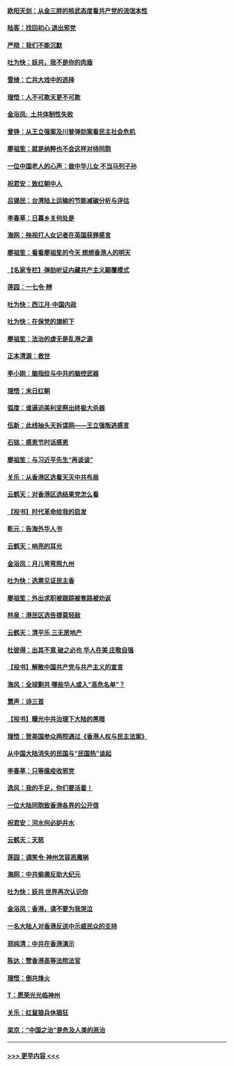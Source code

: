 #### [欧阳天剑：从金三胖的核武态度看共产党的流氓本性](../pages/nsc993/n11702238.md?t=12051811) 
#### [陆客：找回初心 退出邪党](../pages/nsc993/n11702213.md?t=12051811) 
#### [严晓：我们不能沉默](../pages/nsc993/n11702110.md?t=12051811) 
#### [吐为快：妖共，我不是你的肉盾](../pages/nsc993/n11701366.md?t=12051811) 
#### [雪绮：亡共大戏中的选择](../pages/nsc993/n11699922.md?t=12051811) 
#### [理悟：人不可欺天更不可欺](../pages/nsc993/n11699657.md?t=12051811) 
#### [金浴凤:  土共体制性失败](../pages/nsc993/n11699361.md?t=12051811) 
#### [曾铮：从王立强案及川普弹劾案看民主社会危机](../pages/nsc993/n11699318.md?t=12051811) 
#### [廖祖笙：就是纳粹也不会这样对待同胞](../pages/nsc993/n11697658.md?t=12051811) 
#### [一位中国老人的心声：做中华儿女 不当马列子孙](../pages/nsc993/n11697525.md?t=12051811) 
#### [祝君安：致红朝中人](../pages/nsc993/n11697518.md?t=12051811) 
#### [吕锡民：台湾陆上运输的节能减碳分析与评估](../pages/nsc993/n11694983.md?t=12051811) 
#### [李春草：日暮乡关何处是](../pages/nsc993/n11694805.md?t=12051811) 
#### [海网：殃视打人女记者在英国获罪感言](../pages/nsc993/n11693832.md?t=12051811) 
#### [廖祖笙：看看廖祖笙的今天 想想香港人的明天](../pages/nsc993/n11693707.md?t=12051811) 
#### [【名家专栏】弹劾听证内藏共产主义颠覆模式](../pages/nsc993/n11693563.md?t=12051811) 
#### [莲园：一七令‧辨](../pages/nsc993/n11692558.md?t=12051811) 
#### [吐为快：西江月·中国内政](../pages/nsc993/n11692071.md?t=12051811) 
#### [吐为快：在保党的旗帜下](../pages/nsc993/n11691188.md?t=12051811) 
#### [廖祖笙：法治的虚无是乱港之源](../pages/nsc993/n11690605.md?t=12051811) 
#### [正本清源：救世](../pages/nsc993/n11689134.md?t=12051811) 
#### [李小刚：脑指纹与中共的脑控武器](../pages/nsc993/n11688900.md?t=12051811) 
#### [理悟：末日红朝](../pages/nsc993/n11688829.md?t=12051811) 
#### [弧度：谁逼迫美利坚祭出终极大杀器](../pages/nsc993/n11688735.md?t=12051811) 
#### [伍新：此线抽头天拆谍网——王立强叛逃感言](../pages/nsc993/n11687981.md?t=12051811) 
#### [石铭：感恩节时话感恩](../pages/nsc993/n11687568.md?t=12051811) 
#### [廖祖笙：与习近平先生“再谈谈”](../pages/nsc993/n11687005.md?t=12051811) 
#### [关乐：从香港区选看天灭中共布局](../pages/nsc993/n11686647.md?t=12051811) 
#### [云鹤天：对香港区选结果党怎么看](../pages/nsc993/n11686216.md?t=12051811) 
#### [【投书】时代革命给我的启发](../pages/nsc993/n11684287.md?t=12051811) 
#### [乾元：告海外华人书](../pages/nsc993/n11684044.md?t=12051811) 
#### [云鹤天：响亮的耳光](../pages/nsc993/n11684254.md?t=12051811) 
#### [金浴凤：月儿弯弯照九州](../pages/nsc993/n11684231.md?t=12051811) 
#### [吐为快：选票见证民主香](../pages/nsc993/n11684206.md?t=12051811) 
#### [廖祖笙：外出求职被跟踪被套路被劝返](../pages/nsc993/n11683874.md?t=12051811) 
#### [林泉：港民区选告捷莫轻敌](../pages/nsc993/n11683930.md?t=12051811) 
#### [云鹤天：清平乐 三无房地产](../pages/nsc993/n11681521.md?t=12051811) 
#### [杜彼得：出其不意 破之必也 华人在美 庄敬自强](../pages/nsc993/n11679554.md?t=12051811) 
#### [【投书】解散中国共产党与共产主义的宣言](../pages/nsc993/n11679177.md?t=12051811) 
#### [海风：全球剿共 哪些华人或入“高危名单”？](../pages/nsc993/n11678617.md?t=12051811) 
#### [慧声：诗三首](../pages/nsc993/n11678848.md?t=12051811) 
#### [【投书】曝光中共治理下大陆的黑暗](../pages/nsc993/n11678674.md?t=12051811) 
#### [理悟：贺美国参众两院通过《香港人权与民主法案》](../pages/nsc993/n11678104.md?t=12051811) 
#### [从中国大陆消失的民国与“民国热”谈起](../pages/nsc993/n11678075.md?t=12051811) 
#### [李春草：只等瘟疫收邪党](../pages/nsc993/n11677308.md?t=12051811) 
#### [逸风：我的手足，你们要活着！](../pages/nsc993/n11676352.md?t=12051811) 
#### [一位大陆同胞致香港各界的公开信](../pages/nsc993/n11675761.md?t=12051811) 
#### [祝君安：河水何必妒井水](../pages/nsc993/n11675746.md?t=12051811) 
#### [云鹤天：天怒](../pages/nsc993/n11675718.md?t=12051811) 
#### [莲园：调笑令‧神州怎容恶魔祸](../pages/nsc993/n11675648.md?t=12051811) 
#### [海网：中共偷袭反助大纪元](../pages/nsc993/n11673515.md?t=12051811) 
#### [吐为快：妖共 世界再次认识你](../pages/nsc993/n11673506.md?t=12051811) 
#### [金浴凤：香港，请不要为我哭泣](../pages/nsc993/n11673248.md?t=12051811) 
#### [一名大陆人对香港反送中示威民众的支持](../pages/nsc993/n11672615.md?t=12051811) 
#### [郑纯清：中共在香港演示](../pages/nsc993/n11670539.md?t=12051811) 
#### [陈达：赞香港高等法院法官](../pages/nsc993/n11669542.md?t=12051811) 
#### [理悟：倒共烽火](../pages/nsc993/n11668844.md?t=12051811) 
#### [T：愿荣光光临神州](../pages/nsc993/n11668421.md?t=12051811) 
#### [关乐：红鼠狼兵休猖狂](../pages/nsc993/n11668378.md?t=12051811) 
#### [梁京：“中国之治”是危及人类的恶治](../pages/nsc993/n11668328.md?t=12051811) 

----
#### [ >>> 更早内容 <<< ](../indexes/nsc993-earlier.md)
